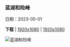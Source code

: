 ### 蓝湖和险峰

日期：2023-05-01

**下载**  |  [1920x1080](https://cn.bing.com/th?id=OHR.KlostersSerneus_ZH-CN9821473046_1920x1080.jpg)  |  [1920x1080](https://cn.bing.com/th?id=OHR.KlostersSerneus_ZH-CN9821473046_UHD.jpg)

![蓝湖和险峰](https://cn.bing.com/th?id=OHR.KlostersSerneus_ZH-CN9821473046_1920x1080.jpg "阿尔卑斯山脉锡尔夫雷塔山的乔里森湖，瑞士 (© Florin Baumann/Getty Images)")

